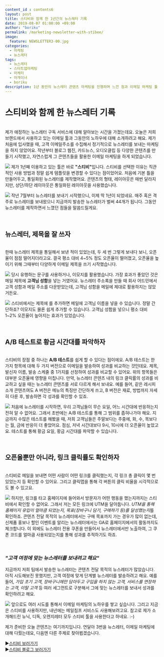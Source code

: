 ```yaml
---
content_id : contents6
layout: post
title: 스티비와 함께 한 1년간의 뉴스레터 기록
date: 2019-08-07 01:00:00 +09:00
author: "boriku"
permalink: /marketing-newsletter-with-stibee/
image:
  feature: NEWSLETTER3-00.jpg
categories:
  - 마케팅
  - 뉴스레터
tags:
  - 뉴스레터
  - 스타트업마케팅
  - 마케터
  - 마개이너
  - boriku
description: 1년 동안의 뉴스레터 콘텐츠 마케팅을 진행하며 느낀 점과 이메일 마케팅 툴 "스티비" 활용 팁에 대해 소개합니다.
---
```


<h1> 스티비와 함께 한 뉴스레터 기록 </h1>
<br>
제가 애정하는 뉴스레터 구독 서비스에 대해 알아보는 시간을 가졌는데요. 오늘은 저희 브랜드에서 사용하고 있는 이메일 툴과 그동안의 노하우에 대해 소개하려고 해요.
제가 처음에 입사했을 때, 고객 이메일주소를 수집해서 정기적으로 뉴스레터를 보내는 마케팅을 하지 않았어요. 작년부터 블로그 웹진, 카드뉴스, 오디오클립 등 다양한 콘텐츠를 만들기 시작했고, 자연스럽게 그 콘텐츠들을 활용한 이메일 마케팅을 하게 되었습니다.

![](https://user-images.githubusercontent.com/47320552/62633794-b32ba080-b96f-11e9-8d89-fb1f01c157bc.PNG)
제가 1년째 이용하고 있는 툴은 바로 <b>"스티비"</b>입니다. 스티비를 선택한 이유는 직관적인 사용 방법과 정말 쉽게 템플릿을 변경할 수 있다는 점이었어요. 처음에 기본 틀을 만들어두고, 통일화된 뉴스레터를 제작했어요. 콘텐츠의 형태, 레이아웃은 매번 달라지지만, 상단/하단 레이아웃은 통일화된 레이아웃을 사용했습니다.

![](https://user-images.githubusercontent.com/47320552/62633790-b2930a00-b96f-11e9-884c-9a22d160b181.PNG)
작년 7월부터 뉴스레터를 보내기 시작했으니, 이제 딱 1년이 되었네요. 매주 혹은 격주로 뉴스레터를 보내왔으니 지금까지 발송한 뉴스레터가 벌써 44개가 됩니다. 그동안 뉴스레터를 제작하면서 느꼈던 점들을 말씀드릴게요.

<br>
<h2>뉴스레터, 제목을 잘 쓰자</h2>
<br>
한때 뉴스레터 제목을 통일해서 보낸 적이 있었는데, 두 세 번 그렇게 보내다 보니, 오픈율이 점점 떨어지더라고요. 결국 평소 대비 4~5% 정도 오픈율이 떨어졌고, 오픈율을 높이기 위해 그때부터 다양하게 이메일 제목을 쓰기 시작했습니다.

![](https://user-images.githubusercontent.com/47320552/62633791-b2930a00-b96f-11e9-893c-64df6b6dbd9d.PNG)
당시 유행하는 문구를 사용하거나, 이모지를 활용했습니다. 가장 효과가 좋았던 것은 메일 제목에 <b>고객님 성함</b>을 넣는 거였어요. 뉴스레터 주소록을 만들 때 회사 어드민에서 고객 성함과 메일 주소를 다운받았는데, 고객님 성함을 메일에 제대로 활용하지는 않았거든요.

![](https://user-images.githubusercontent.com/47320552/62633792-b2930a00-b96f-11e9-8464-037f7ba3bb34.PNG)
스티비에서는 제목에 <b>$%name%$</b>를 추가하면 메일에 고객님 이름을 넣을 수 있습니다. 정말 간단하죠? 이모지도 물론 쉽게 추가할 수 있습니다. 고객님 성함을 넣으니 평소 대비 1~2% 오픈율이 높아지는 효과가 있었습니다.

<br>
<h2>A/B 테스트로 황금 시간대를 파악하자</h2>
<br>
스티비의 장점 중 하나는 <b>A/B 테스트</b>를 쉽게 할 수 있다는 점이에요. A/B 테스트는 한 가지 항목에 대해 두 가지 버전으로 이메일을 발송하여 성과를 비교하는 것인데요. 제목, 발신자 이름, 발송 스케줄 중 1가지를 선정하여 성과를 비교할 수 있어요. 위의 항목들은 대부분 오픈율에 영향을 미칩니다. 만약, 뉴스레터 콘텐츠 내의 링크 클릭률의 성과를 비교하고 싶을 때는 뉴스레터 콘텐츠를 서로 다르게 해서 보내요. 예를 들어, 같은 레시피 소개 콘텐츠여도 A 버전은 메뉴의 특징만 간단하게 쓰고, B 버전은 재료, 방법까지 자세히 다룬 후, 발송하면 각 성과를 확인할 수 있죠.

![](https://user-images.githubusercontent.com/47320552/62634635-326da400-b971-11e9-942a-f56d29c4d405.PNG)
처음에 뉴스레터를 시작하면, 우리 고객님들이 무슨 요일, 어느 시간대에 반응하는지 전혀 알 수 없어요.
그래서 초반에는 A/B 테스트를 통해 그 범위를 좁혀나가야 해요. 지금까지 수많은 테스트를 해봤을 때, 저희 고객님들은 주말보다는 주중에, 화, 수, 목보다는 월, 금에 반응이 더 좋았어요. 점심, 저녁 시간대보다 9시, 10시에 더 오픈율이 높았고요. 테스트를 통해 황금 요일, 황금 시간대를 파악할 수 있습니다.

<br>
<h2>오픈율뿐만 아니라, 링크 클릭률도 확인하자</h2>
<br>
스티비로 메일을 보내면 어떤 사람이 어떤 링크를 클릭했는지, 각 링크 총 클릭이 몇 번 있었는지 등 확인할 수 있어요. 그리고 클릭맵을 통해 각 버튼의 클릭 비율을 시각적으로도 볼 수 있고요.

![](https://user-images.githubusercontent.com/47320552/62637101-cd687d00-b975-11e9-9cc1-21a2b1f8f1a5.PNG)
하지만, 링크를 타고 홈페이지에 들어와서 방문자가 어떤 행동을 했는지까지는 스티비에서 확인할 수 없어요. 그래서 저는 모든 링크에 UTM을 달아둡니다. <i>UTM을 통해 홈페이지 유입이 얼마큼 되었는지, 목표(장바구니 담기, 구매하기 등)를 달성했는지</i>를 확인하죠. 콘텐츠 전달 목적의 뉴스레터에서는 구매 목표까지 가는 경우가 많이 없는데, 신제품 홍보나 할인 이벤트를 알리는 뉴스레터에서는 GA로 홈페이지에서의 활동까지도 체크합니다.
이 외에도 뉴스레터 전용 쿠폰을 만들어서 뉴스레터에서만 노출하여, 그 쿠폰 코드를 얼마큼 사용되었는지를 통해 성과를 추적하기도 하죠.

<br>
<h3><i>"고객 여정에 맞는 뉴스레터를 보내려고 해요"</i></h3>
지금까지 저희 팀에서 발송한 뉴스레터는 콘텐츠 전달 목적의 뉴스레터가 많았습니다. 아직 시도해보진 못했지만, 고객 여정에 맞게 단계별 뉴스레터를 발송하려고 해요. 예를 들어, <i>가입 초기 고객, 장바구니에만 담아두고 구입을 하지 않는 고객, 서비스를 연장하는 고객, 이탈 고객</i> 등 여러 세그먼트로 구분해서 그에 맞는 뉴스레터를 보내서 성과를 확인하려고 해요.

![](https://user-images.githubusercontent.com/47320552/62635425-9ba1e700-b972-11e9-881d-d0b90ef50f75.PNG)
앞으로도 여러 시도를 통해서 이메일 마케팅의 노하우를 쌓고 싶습니다. 그리고 지금은 스티비를 사용하지만, 내년에는 메일침프 서비스도 사용해보려고요. 참고로 제가 소개해드린 뉴닉, 디독, 오렌지레터 모두 스티비 툴을 사용한다고 하네요. :-)

제가 준비한 오늘 콘텐츠는 여기까지입니다. 연달아 3번을 뉴스레터, 이메일 마케팅에 대해 다뤘는데요, 다음엔 다른 주제로 찾아뵙겠습니다.

▶[스티비 보러가기](https://stibee.com/)<br>
▶[스티비 블로그 보러가기](https://blog.stibee.com/)
